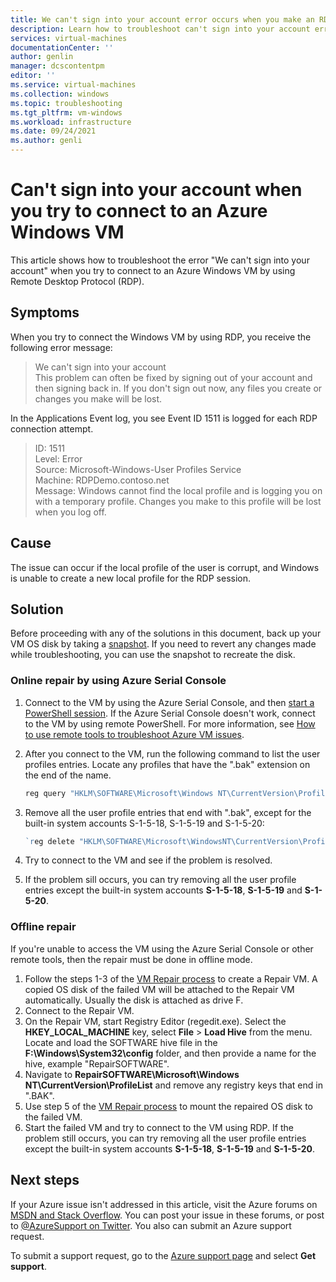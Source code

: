 ```yaml
---
title: We can't sign into your account error occurs when you make an RDP connection to Azure Virtual Machines
description: Learn how to troubleshoot can't sign into your account errors in Microsoft Azure.
services: virtual-machines
documentationCenter: ''
author: genlin
manager: dcscontentpm
editor: ''
ms.service: virtual-machines
ms.collection: windows
ms.topic: troubleshooting
ms.tgt_pltfrm: vm-windows
ms.workload: infrastructure
ms.date: 09/24/2021
ms.author: genli
---
```


#  Can't sign into your account when you try to connect to an Azure Windows VM

This article shows how to troubleshoot the error "We can't sign into your account" when you try to connect to an Azure Windows VM by using Remote Desktop Protocol (RDP).

## Symptoms

When you try to connect the Windows VM by using RDP,  you receive the following error message:

 > We can't sign into your account<br>
 > This problem can often be fixed by signing out of your account and then signing back in. If you don't sign out now, any files you create or changes you make will be lost.

In the Applications Event log, you see Event ID 1511 is logged for each RDP connection attempt.

 > ID:       1511<br>
 > Level:    Error<br>
 > Source:   Microsoft-Windows-User Profiles Service<br>
 > Machine:  RDPDemo.contoso.net<br>
 > Message:  Windows cannot find the local profile and is logging you on with a temporary profile. Changes you make to this profile will be lost when you log off.

## Cause

The issue can occur if the local profile of the user is corrupt, and Windows is unable to create a new local profile for the RDP session.

## Solution

Before proceeding with any of the solutions in this document, back up your VM OS disk by taking a [snapshot](/azure/virtual-machines/windows/snapshot-copy-managed-disk). If you need to revert any changes made while troubleshooting, you can use the snapshot to recreate the disk.

### Online repair by using Azure Serial Console

1. Connect to the VM by using the Azure Serial Console, and then [start a PowerShell session]( serial-console-windows.md#use-serial-console). If the Azure Serial Console doesn't work, connect to the VM by using remote PowerShell. For more information, see [How to use remote tools to troubleshoot Azure VM issues](remote-tools-troubleshoot-azure-vm-issues.md).

1. After you connect to the VM, run the following command to list the user profiles entries. Locate any profiles that have the ".bak" extension on the end of the name.

    ```powershell
    reg query "HKLM\SOFTWARE\Microsoft\Windows NT\CurrentVersion\ProfileList" /s | more
    ```

1. Remove all the user profile entries that end with ".bak", except for the built-in system accounts S-1-5-18, S-1-5-19 and S-1-5-20:
    ```powershell
    `reg delete "HKLM\SOFTWARE\Microsoft\WindowsNT\CurrentVersion\ProfileList\<GUID>.bak"`
    ```
1. Try to connect to the VM and see if the problem is resolved.
1. If the problem sill occurs, you can try removing all the user profile entries except the built-in system accounts **S-1-5-18**, **S-1-5-19** and **S-1-5-20**.

### Offline repair

If you're unable to access the VM using the Azure Serial Console or other remote tools, then the repair must be done in offline mode.

1. Follow the steps 1-3 of the [VM Repair process](repair-windows-vm-using-azure-virtual-machine-repair-commands.md) to create a Repair VM. A copied OS disk of the failed VM will be attached to the Repair VM automatically. Usually the disk is attached as drive F.
1. Connect to the Repair VM.
1. On the Repair VM, start Registry Editor (regedit.exe). Select the **HKEY_LOCAL_MACHINE** key, select **File** > **Load Hive** from the menu. Locate and load the SOFTWARE hive file in the **F:\Windows\System32\config** folder, and then provide a name for the hive, example "RepairSOFTWARE".
1. Navigate to **RepairSOFTWARE\Microsoft\Windows NT\CurrentVersion\ProfileList** and remove any registry keys that end in ".BAK". 
1. Use step 5 of the [VM Repair process](repair-windows-vm-using-azure-virtual-machine-repair-commands.md) to mount the repaired OS disk to the failed VM.
1. Start the failed VM and try to connect to the VM using RDP. If the problem still occurs, you can try removing all the user profile entries except the built-in system accounts **S-1-5-18**, **S-1-5-19** and **S-1-5-20**.


## Next steps

If your Azure issue isn't addressed in this article, visit the Azure forums on [MSDN and Stack Overflow](https://azure.microsoft.com/support/forums/). You can post your issue in these forums, or post to [@AzureSupport on Twitter](https://twitter.com/AzureSupport). You also can submit an Azure support request.

To submit a support request, go to the [Azure support page](https://azure.microsoft.com/support/options/) and select **Get support**.
